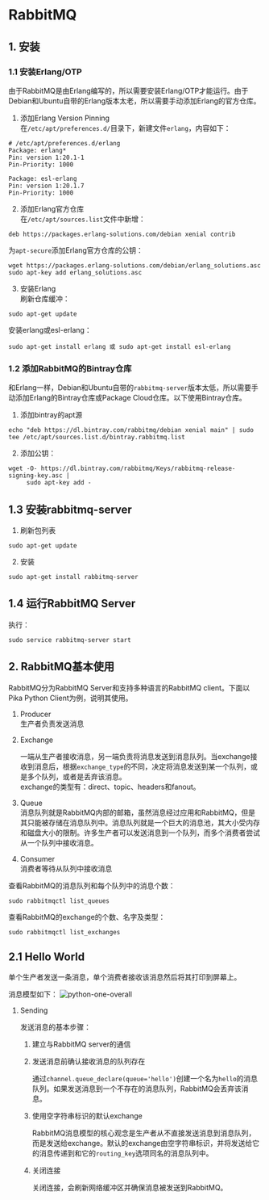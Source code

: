 # RabbitMQ    

## 1. 安装    

### 1.1 安装Erlang/OTP    
由于RabbitMQ是由Erlang编写的，所以需要安装Erlang/OTP才能运行。由于Debian和Ubuntu自带的Erlang版本太老，所以需要手动添加Erlang的官方仓库。    

1. 添加Erlang Version Pinning    
  在`/etc/apt/preferences.d/`目录下，新建文件`erlang`，内容如下：    
  ```shell
  # /etc/apt/preferences.d/erlang
  Package: erlang*
  Pin: version 1:20.1-1
  Pin-Priority: 1000

  Package: esl-erlang
  Pin: version 1:20.1.7
  Pin-Priority: 1000 
  ```

2. 添加Erlang官方仓库    
  在`/etc/apt/sources.list`文件中新增：    
  ```shell
  deb https://packages.erlang-solutions.com/debian xenial contrib
  ```

  为`apt-secure`添加Erlang官方仓库的公钥：    
  ```shell
  wget https://packages.erlang-solutions.com/debian/erlang_solutions.asc
  sudo apt-key add erlang_solutions.asc
  ```

3. 安装Erlang    
  刷新仓库缓冲：    
  ```shell
  sudo apt-get update
  ```

  安装erlang或esl-erlang：    
  ```shell
  sudo apt-get install erlang 或 sudo apt-get install esl-erlang
  ```

### 1.2 添加RabbitMQ的Bintray仓库    
和Erlang一样，Debian和Ubuntu自带的`rabbitmq-server`版本太低，所以需要手动添加Erlang的Bintray仓库或Package Cloud仓库。以下使用Bintray仓库。    

1. 添加bintray的apt源    
  ```shell
  echo "deb https://dl.bintray.com/rabbitmq/debian xenial main" | sudo tee /etc/apt/sources.list.d/bintray.rabbitmq.list
  ```

2. 添加公钥：    
  ```shell
  wget -O- https://dl.bintray.com/rabbitmq/Keys/rabbitmq-release-signing-key.asc |
       sudo apt-key add -
  ```

## 1.3 安装rabbitmq-server    
1. 刷新包列表    
  ```shell
  sudo apt-get update
  ```

2. 安装    
  ```shell
  sudo apt-get install rabbitmq-server
  ```

## 1.4 运行RabbitMQ Server    
执行：    
```shell
sudo service rabbitmq-server start
```

## 2. RabbitMQ基本使用    
RabbitMQ分为RabbitMQ Server和支持多种语言的RabbitMQ client。下面以Pika Python Client为例，说明其使用。    

1. Producer    
  生产者负责发送消息    

2. Exchange		

	一端从生产者接收消息，另一端负责将消息发送到消息队列。当exchange接收到消息后，根据`exchange_type`的不同，决定将消息发送到某一个队列，或是多个队列，或者是丢弃该消息。	
	exchange的类型有：direct、topic、headers和fanout。		

3. Queue    
  消息队列就是RabbitMQ内部的邮箱，虽然消息经过应用和RabbitMQ，但是其只能被存储在消息队列中。消息队列就是一个巨大的消息池，其大小受内存和磁盘大小的限制。许多生产者可以发送消息到一个队列，而多个消费者尝试从一个队列中接收消息。		

4. Consumer    
  消费者等待从队列中接收消息    

查看RabbitMQ的消息队列和每个队列中的消息个数：    
```shell
sudo rabbitmqctl list_queues
```

查看RabbitMQ的exchange的个数、名字及类型：	
```shell
sudo rabbitmqctl list_exchanges
```

## 2.1 Hello World    
单个生产者发送一条消息，单个消费者接收该消息然后将其打印到屏幕上。	

消息模型如下：	
![python-one-overall](https://github.com/Wangzhike/explore_OpenStack/raw/master/oslo-messging/pictures/RabbitMQ/python-one-overall.png)

1. Sending	

	发送消息的基本步骤：	
	1. 建立与RabbitMQ server的通信	

	2. 发送消息前确认接收消息的队列存在		

		通过`channel.queue_declare(queue='hello')`创建一个名为`hello`的消息队列。如果发送消息到一个不存在的消息队列，RabbitMQ会丢弃该消息。		
	
	3. 使用空字符串标识的默认exchange	

		RabbitMQ消息模型的核心观念是生产者从不直接发送消息到消息队列，而是发送给exchange。默认的exchange由空字符串标识，并将发送给它的消息传递到和它的`routing_key`选项同名的消息队列中。	

	4. 关闭连接		

		关闭连接，会刷新网络缓冲区并确保消息被发送到RabbitMQ。	


